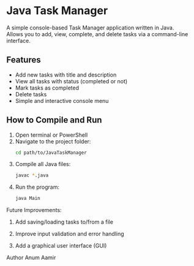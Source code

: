 # Java Task Manager

A simple console-based Task Manager application written in Java.  
Allows you to add, view, complete, and delete tasks via a command-line interface.

## Features

- Add new tasks with title and description  
- View all tasks with status (completed or not)  
- Mark tasks as completed  
- Delete tasks  
- Simple and interactive console menu

## How to Compile and Run

1. Open terminal or PowerShell  
2. Navigate to the project folder:
   ```bash
   cd path/to/JavaTaskManager
3. Compile all Java files:
    ```bash
    javac *.java
5. Run the program:
     ```bash 
    java Main

Future Improvements:

1. Add saving/loading tasks to/from a file

2. Improve input validation and error handling

3. Add a graphical user interface (GUI)

Author
Anum Aamir
